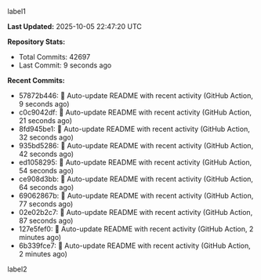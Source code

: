 
label1 
<!-- ACTIVITY_START -->
**Last Updated:** 2025-10-05 22:47:20 UTC

**Repository Stats:**
- Total Commits: 42697
- Last Commit: 9 seconds ago

**Recent Commits:**
- 57872b446: 🤖 Auto-update README with recent activity (GitHub Action, 9 seconds ago)
- c0c9042df: 🤖 Auto-update README with recent activity (GitHub Action, 21 seconds ago)
- 8fd945be1: 🤖 Auto-update README with recent activity (GitHub Action, 32 seconds ago)
- 935bd5286: 🤖 Auto-update README with recent activity (GitHub Action, 42 seconds ago)
- ed1058295: 🤖 Auto-update README with recent activity (GitHub Action, 54 seconds ago)
- ce908d3bb: 🤖 Auto-update README with recent activity (GitHub Action, 64 seconds ago)
- 69062867b: 🤖 Auto-update README with recent activity (GitHub Action, 77 seconds ago)
- 02e02b2c7: 🤖 Auto-update README with recent activity (GitHub Action, 87 seconds ago)
- 127e5fef0: 🤖 Auto-update README with recent activity (GitHub Action, 2 minutes ago)
- 6b339fce7: 🤖 Auto-update README with recent activity (GitHub Action, 2 minutes ago)
<!-- ACTIVITY_END -->

label2
